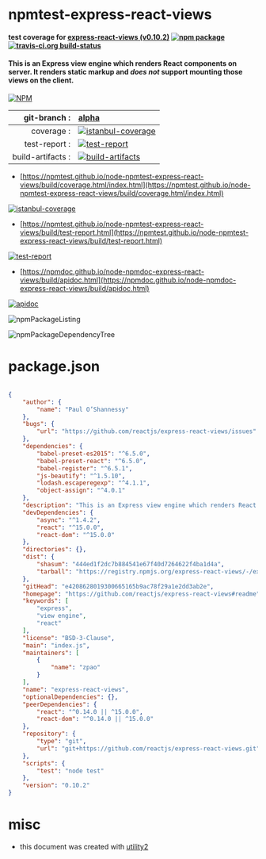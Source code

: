 # npmtest-express-react-views

#### test coverage for  [express-react-views (v0.10.2)](https://github.com/reactjs/express-react-views#readme)  [![npm package](https://img.shields.io/npm/v/npmtest-express-react-views.svg?style=flat-square)](https://www.npmjs.org/package/npmtest-express-react-views) [![travis-ci.org build-status](https://api.travis-ci.org/npmtest/node-npmtest-express-react-views.svg)](https://travis-ci.org/npmtest/node-npmtest-express-react-views)

#### This is an Express view engine which renders React components on server. It renders static markup and *does not* support mounting those views on the client.

[![NPM](https://nodei.co/npm/express-react-views.png?downloads=true&downloadRank=true&stars=true)](https://www.npmjs.com/package/express-react-views)

| git-branch : | [alpha](https://github.com/npmtest/node-npmtest-express-react-views/tree/alpha)|
|--:|:--|
| coverage : | [![istanbul-coverage](https://npmtest.github.io/node-npmtest-express-react-views/build/coverage.badge.svg)](https://npmtest.github.io/node-npmtest-express-react-views/build/coverage.html/index.html)|
| test-report : | [![test-report](https://npmtest.github.io/node-npmtest-express-react-views/build/test-report.badge.svg)](https://npmtest.github.io/node-npmtest-express-react-views/build/test-report.html)|
| build-artifacts : | [![build-artifacts](https://npmtest.github.io/node-npmtest-express-react-views/glyphicons_144_folder_open.png)](https://github.com/npmtest/node-npmtest-express-react-views/tree/gh-pages/build)|

- [https://npmtest.github.io/node-npmtest-express-react-views/build/coverage.html/index.html](https://npmtest.github.io/node-npmtest-express-react-views/build/coverage.html/index.html)

[![istanbul-coverage](https://npmtest.github.io/node-npmtest-express-react-views/build/screenCapture.buildCi.browser.%252Ftmp%252Fbuild%252Fcoverage.lib.html.png)](https://npmtest.github.io/node-npmtest-express-react-views/build/coverage.html/index.html)

- [https://npmtest.github.io/node-npmtest-express-react-views/build/test-report.html](https://npmtest.github.io/node-npmtest-express-react-views/build/test-report.html)

[![test-report](https://npmtest.github.io/node-npmtest-express-react-views/build/screenCapture.buildCi.browser.%252Ftmp%252Fbuild%252Ftest-report.html.png)](https://npmtest.github.io/node-npmtest-express-react-views/build/test-report.html)

- [https://npmdoc.github.io/node-npmdoc-express-react-views/build/apidoc.html](https://npmdoc.github.io/node-npmdoc-express-react-views/build/apidoc.html)

[![apidoc](https://npmdoc.github.io/node-npmdoc-express-react-views/build/screenCapture.buildCi.browser.%252Ftmp%252Fbuild%252Fapidoc.html.png)](https://npmdoc.github.io/node-npmdoc-express-react-views/build/apidoc.html)

![npmPackageListing](https://npmtest.github.io/node-npmtest-express-react-views/build/screenCapture.npmPackageListing.svg)

![npmPackageDependencyTree](https://npmtest.github.io/node-npmtest-express-react-views/build/screenCapture.npmPackageDependencyTree.svg)



# package.json

```json

{
    "author": {
        "name": "Paul O’Shannessy"
    },
    "bugs": {
        "url": "https://github.com/reactjs/express-react-views/issues"
    },
    "dependencies": {
        "babel-preset-es2015": "^6.5.0",
        "babel-preset-react": "^6.5.0",
        "babel-register": "^6.5.1",
        "js-beautify": "^1.5.10",
        "lodash.escaperegexp": "^4.1.1",
        "object-assign": "^4.0.1"
    },
    "description": "This is an Express view engine which renders React components on server. It renders static markup and *does not* support mounting those views on the client.",
    "devDependencies": {
        "async": "^1.4.2",
        "react": "^15.0.0",
        "react-dom": "^15.0.0"
    },
    "directories": {},
    "dist": {
        "shasum": "444ed1f2dc7b884541e67f40d7264622f4ba1d4a",
        "tarball": "https://registry.npmjs.org/express-react-views/-/express-react-views-0.10.2.tgz"
    },
    "gitHead": "e4208628019300665165b9ac78f29a1e2dd3ab2e",
    "homepage": "https://github.com/reactjs/express-react-views#readme",
    "keywords": [
        "express",
        "view engine",
        "react"
    ],
    "license": "BSD-3-Clause",
    "main": "index.js",
    "maintainers": [
        {
            "name": "zpao"
        }
    ],
    "name": "express-react-views",
    "optionalDependencies": {},
    "peerDependencies": {
        "react": "^0.14.0 || ^15.0.0",
        "react-dom": "^0.14.0 || ^15.0.0"
    },
    "repository": {
        "type": "git",
        "url": "git+https://github.com/reactjs/express-react-views.git"
    },
    "scripts": {
        "test": "node test"
    },
    "version": "0.10.2"
}
```



# misc
- this document was created with [utility2](https://github.com/kaizhu256/node-utility2)
